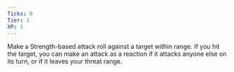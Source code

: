 ```yaml
---
Ticks: 0
Tier: 1
XP: 1
---
```


Make a Strength-based attack roll against a target within range. If you hit the target, you can make an attack as a reaction if it attacks anyone else on its turn, or if it leaves your threat range.